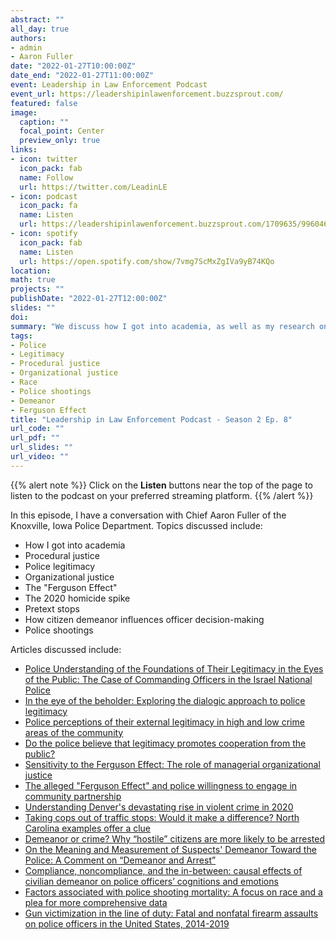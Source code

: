 ```yaml
---
abstract: ""
all_day: true
authors: 
- admin
- Aaron Fuller
date: "2022-01-27T10:00:00Z"
date_end: "2022-01-27T11:00:00Z"
event: Leadership in Law Enforcement Podcast
event_url: https://leadershipinlawenforcement.buzzsprout.com/
featured: false
image:
  caption: ""
  focal_point: Center
  preview_only: true
links:
- icon: twitter
  icon_pack: fab
  name: Follow
  url: https://twitter.com/LeadinLE
- icon: podcast
  icon_pack: fa
  name: Listen
  url: https://leadershipinlawenforcement.buzzsprout.com/1709635/9960468-justin-nix
- icon: spotify
  icon_pack: fab
  name: Listen
  url: https://open.spotify.com/show/7vmg7ScMxZgIVa9yB74KQo
location: 
math: true
projects: ""
publishDate: "2022-01-27T12:00:00Z"
slides: ""
doi: 
summary: "We discuss how I got into academia, as well as my research on police legitimacy, organizational justice, the Ferguson Effect, and officer decision-making."
tags: 
- Police
- Legitimacy
- Procedural justice
- Organizational justice
- Race
- Police shootings
- Demeanor
- Ferguson Effect
title: "Leadership in Law Enforcement Podcast - Season 2 Ep. 8"
url_code: ""
url_pdf: ""
url_slides: ""
url_video: ""
---
```


{{% alert note %}}
Click on the **Listen** buttons near the top of the page to listen to the podcast on your preferred streaming platform.
{{% /alert %}}

In this episode, I have a conversation with Chief Aaron Fuller of the Knoxville, Iowa Police Department. Topics discussed include:

* How I got into academia
* Procedural justice
* Police legitimacy
* Organizational justice
* The "Ferguson Effect"
* The 2020 homicide spike
* Pretext stops
* How citizen demeanor influences officer decision-making
* Police shootings

Articles discussed include: 

* [Police Understanding of the Foundations of Their Legitimacy in the Eyes of the Public: The Case of Commanding Officers in the Israel National Police](https://doi.org/10.1093/bjc/azu001)
* [In the eye of the beholder: Exploring the dialogic approach to police legitimacy](https://www.proquest.com/docview/1690277308)
* [Police perceptions of their external legitimacy in high and low crime areas of the community](https://doi.org/10.1177/0011128715620627)
* [Do the police believe that legitimacy promotes cooperation from the public?](https://doi.org/10.1177/0011128715597696)
* [Sensitivity to the Ferguson Effect: The role of managerial organizational justice](https://doi.org/10.1016/j.jcrimjus.2016.06.002)
* [The alleged "Ferguson Effect" and police willingness to engage in community partnership](https://doi.org/10.1037/lhb0000164)
* [Understanding Denver's devastating rise in violent crime in 2020](https://www.denverpost.com/2021/02/24/denver-crime-rate-homicide-shooting-property-crime-police/)
* [Taking cops out of traffic stops: Would it make a difference? North Carolina examples offer a clue](https://www.thetimesnews.com/in-depth/news/2021/03/22/police-reform-fayetteville-burlington-nc-traffic-stops-policing/4622232001/)
* [Demeanor or crime? Why “hostile” citizens are more likely to be arrested](https://doi.org/10.1111/j.1745-9125.1994.tb01162.x)
* [On the Meaning and Measurement of Suspects' Demeanor Toward the Police: A Comment on “Demeanor and Arrest”](https://doi.org/10.1177%2F0022427896033003003)
* [Compliance, noncompliance, and the in-between: causal effects of civilian demeanor on police officers’ cognitions and emotions](https://link.springer.com/article/10.1007%2Fs11292-019-09363-4)
* [Factors associated with police shooting mortality: A focus on race and a plea for more comprehensive data](https://doi.org/10.1371/journal.pone.0259024)
* [Gun victimization in the line of duty: Fatal and nonfatal firearm assaults on police officers in the United States, 2014-2019](https://doi.org/10.1111/1745-9133.12507)